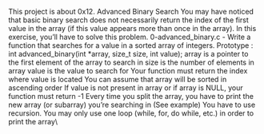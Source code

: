 This project is about 0x12. Advanced Binary Search
You may have noticed that basic binary search does not necessarily return the index of the first value in the array (if this value appears more than once in the array). In this exercise, you’ll have to solve this problem.
0-advanced_binary.c - Write a function that searches for a value in a sorted array of integers.
Prototype : int advanced_binary(int *array, size_t size, int value);
array is a pointer to the first element of the array to search in
size is the number of elements in array
value is the value to search for
Your function must return the index where value is located
You can assume that array will be sorted in ascending order
If value is not present in array or if array is NULL, your function must return -1
Every time you split the array, you have to print the new array (or subarray) you’re searching in (See example)
You have to use recursion. You may only use one loop (while, for, do while, etc.) in order to print the array\
